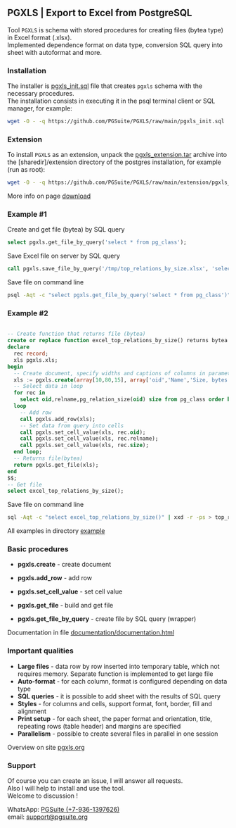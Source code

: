 ## PGXLS | Export to Excel from PostgreSQL

Tool `PGXLS` is schema with stored procedures for creating files (bytea type) in Excel format (.xlsx).  
Implemented dependence format on data type, conversion SQL query into sheet with autoformat and more.

### Installation ###

The installer is [pgxls_init.sql](https://github.com/PGSuite/PGXLS/raw/main/pgxls_init.sql) file that creates `pgxls` schema with the necessary procedures.  
The installation consists in executing it in the psql terminal client or SQL manager, for example:  

```bash
wget -O - -q https://github.com/PGSuite/PGXLS/raw/main/pgxls_init.sql | psql -d [database]
```
### Extension ###

To install `PGXLS` as an extension, unpack the [pgxls_extension.tar](https://github.com/PGSuite/PGXLS/raw/main/extension/pgxls_extension.tar) archive into the [sharedir]/extension directory of the postgres installation, for example (run as root):

```bash
wget -O - -q https://github.com/PGSuite/PGXLS/raw/main/extension/pgxls_extension.tar | tar x -C `su - postgres -c "pg_config --sharedir"`/extension
```
More info on page [download](https://pgxls.org/en/download/)

### Example #1 ###

Create and get file (bytea) by SQL query
```sql
select pgxls.get_file_by_query('select * from pg_class');
```

Save Excel file on server by SQL query
```sql
call pgxls.save_file_by_query('/tmp/top_relations_by_size.xlsx', 'select oid,relname,pg_relation_size(oid) from pg_class order by 3 desc limit 10')
```

Save file on command line  
```bash
psql -Aqt -c "select pgxls.get_file_by_query('select * from pg_class')" | xxd -r -ps > pg_class.xlsx
```

### Example #2 ###

```sql

-- Create function that returns file (bytea)
create or replace function excel_top_relations_by_size() returns bytea language plpgsql as $$
declare 
  rec record;
  xls pgxls.xls; 
begin
  -- Create document, specify widths and captions of columns in parameters
  xls := pgxls.create(array[10,80,15], array['oid','Name','Size, bytes']);
  -- Select data in loop
  for rec in
    select oid,relname,pg_relation_size(oid) size from pg_class order by 3 desc limit 10
  loop
    -- Add row
    call pgxls.add_row(xls);
    -- Set data from query into cells
    call pgxls.set_cell_value(xls, rec.oid); 
    call pgxls.set_cell_value(xls, rec.relname);
    call pgxls.set_cell_value(xls, rec.size);
  end loop;
  -- Returns file(bytea)
  return pgxls.get_file(xls); 
end
$$;
-- Get file
select excel_top_relations_by_size();

```

Save file on command line
```bash
sql -Aqt -c "select excel_top_relations_by_size()" | xxd -r -ps > top_relations_by_size.xlsx
```

All examples in directory [example](https://github.com/PGSuite/PGXLS/tree/main/example)

### Basic procedures ###
  
*   **pgxls.create** - create document
  
*   **pgxls.add_row** - add row
  
*   **pgxls.set_cell_value** - set cell value
  
*   **pgxls.get_file** - build and get file

*   **pgxls.get_file_by_query**	- create file by SQL query (wrapper)


Documentation in file [documentation/documentation.html](https://htmlpreview.github.io/?https://github.com/PGSuite/PGXLS/blob/main/documentation/documentation.html)


### Important qualities ### 

*   **Large files** - data row by row inserted into temporary table, which not requires memory. Separate function is implemented to get large file
*   **Auto-format** - for each column, format is configured depending on data type
*   **SQL queries** - it is possible to add sheet with the results of SQL query
*   **Styles**      - for columns and cells, support format, font, border, fill and alignment
*   **Print setup** - for each sheet, the paper format and orientation, title, repeating rows (table header) and margins are specified
*   **Parallelism** - possible to create several files in parallel in one session

Overview on site [pgxls.org](https://pgxls.org/en/)

### Support ### 

Of course you can create an issue, I will answer all requests.  
Also I will help to install and use the tool.  
Welcome to discussion !  

WhatsApp: [PGSuite (+7-936-1397626)](https://wa.me/79361397626)  
email: [support\@pgsuite.org](mailto:support@pgsuite.org?subject=PGXLS)

